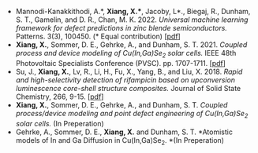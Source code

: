 + Mannodi-Kanakkithodi, A.\*, **Xiang, X.\***, Jacoby, L\*., Biegaj, R., Dunham, S. T., Gamelin, and D. R., Chan, M. K.  2022. *Universal machine learning framework for defect predictions in zinc blende semiconductors.*  Patterns. 3(3), 100450. (* Equal contribution) [[pdf](https://www.sciencedirect.com/science/article/pii/S266638992200023X/pdfft?md5=c9655359558a9616280b5776b304aaf0&pid=1-s2.0-S266638992200023X-main.pdf)] 
+ **Xiang, X.**, Sommer, D. E., Gehrke, A., and Dunham, S. T. 2021. *Coupled process and device modeling of Cu(In,Ga)Se<sub>2</sub> solar cells.* IEEE 48th Photovoltaic Specialists Conference (PVSC). pp. 1707-1711. [[pdf](https://ieeexplore.ieee.org/stamp/stamp.jsp?tp=&arnumber=9519020)] 
+ Su, J., **Xiang, X.**, Lv, R., Li, H., Fu, X., Yang, B., and Liu, X. 2018. *Rapid and high-selectivity detection of rifampicin based on upconversion luminescence core-shell structure composites.* Journal of Solid State Chemistry, 266, 9-15. [[pdf](https://www.sciencedirect.com/science/article/pii/S0022459618301828/pdfft?md5=3222c1216b0deb8ed402dd46d936a9e4&pid=1-s2.0-S0022459618301828-main.pdf)] 
+ **Xiang, X.**, Sommer, D. E., Gehrke, A., and Dunham, S. T. *Coupled process/device modeling and point defect engineering of Cu(In,Ga)Se<sub>2</sub> solar cells.* (In Preperation)
+ Gehrke, A., Sommer, D. E., **Xiang, X.** and Dunham, S. T. *Atomistic models of In and Ga Diffusion in Cu(In,Ga)Se<sub>2</sub>. *(In Preperation)

